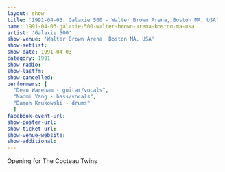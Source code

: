 ```yaml
---
layout: show
title: '1991-04-03: Galaxie 500 - Walter Brown Arena, Boston MA, USA'
name: 1991-04-03-galaxie-500-walter-brown-arena-boston-ma-usa
artist: 'Galaxie 500'
show-venue: 'Walter Brown Arena, Boston MA, USA'
show-setlist: 
show-date: 1991-04-03
category: 1991
show-radio: 
show-lastfm: 
show-cancelled: 
performers: [
  "Dean Wareham - guitar/vocals",
  "Naomi Yang - bass/vocals",
  "Damon Krukowski - drums"
  ]
facebook-event-url: 
show-poster-url: 
show-ticket-url: 
show-venue-website: 
show-additional: 
---
```


Opening for The Cocteau Twins